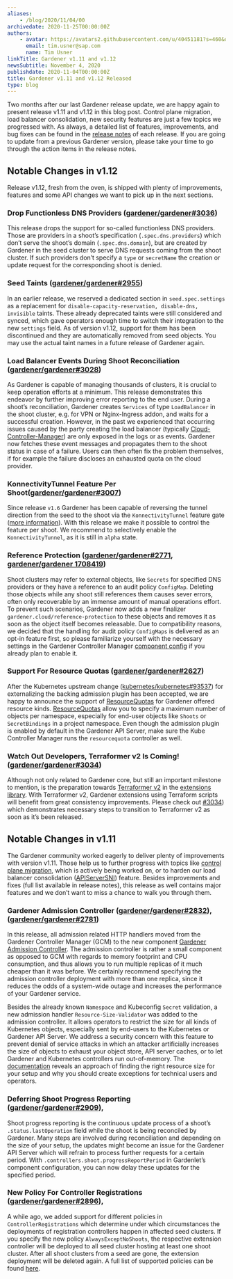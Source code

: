 ```yaml
---
aliases:
    - /blog/2020/11/04/00
archivedate: 2020-11-25T00:00:00Z
authors:
    - avatar: https://avatars2.githubusercontent.com/u/40451181?s=460&u=4df34635cf86b924700ef4152ec8462eeaa35721&v=4
      email: tim.usner@sap.com
      name: Tim Usner
linkTitle: Gardener v1.11 and v1.12
newsSubtitle: November 4, 2020
publishdate: 2020-11-04T00:00:00Z
title: Gardener v1.11 and v1.12 Released
type: blog
---
```


Two months after our last Gardener release update, we are happy again to present release v1.11 and v1.12 in this blog post. Control plane migration, load balancer consolidation, new security features are just a few topics we progressed with. As always, a detailed list of features, improvements, and bug fixes can be found in the [release notes](https://github.com/gardener/gardener/releases) of each release. If you are going to update from a previous Gardener version, please take your time to go through the action items in the release notes.

## Notable Changes in v1.12

Release v1.12, fresh from the oven, is shipped with plenty of improvements, features and some API changes we want to pick up in the next sections. 

### Drop Functionless DNS Providers ([gardener/gardener#3036](https://github.com/gardener/gardener/pull/3036))

This release drops the support for so-called functionless DNS providers. Those are providers in a shoot’s specification (`.spec.dns.providers`) which don’t serve the shoot’s domain (`.spec.dns.domain`), but are created by Gardener in the seed cluster to serve DNS requests coming from the shoot cluster. If such providers don’t specify a `type` or `secretName` the creation or update request for the corresponding shoot is denied.

### Seed Taints ([gardener/gardener#2955](https://github.com/gardener/gardener/pull/2955))

In an earlier release, we reserved a dedicated section in `seed.spec.settings` as a replacement for `disable-capacity-reservation, disable-dns, invisible` taints. These already deprecated taints were still considered and synced, which gave operators enough time to switch their integration to the new `settings` field. As of version v1.12, support for them has been discontinued and they are automatically removed from seed objects. You may use the actual taint names in a future release of Gardener again.

### Load Balancer Events During Shoot Reconciliation ([gardener/gardener#3028](https://github.com/gardener/gardener/pull/3028))

As Gardener is capable of managing thousands of clusters, it is crucial to keep operation efforts at a minimum. This release demonstrates this endeavor by further improving error reporting to the end user. During a shoot’s reconciliation, Gardener creates `Services` of type `LoadBalancer` in the shoot cluster, e.g. for VPN or Nginx-Ingress addon, and waits for a successful creation. However, in the past we experienced that occurring issues caused by  the party creating the load balancer (typically [Cloud-Controller-Manager]( https://kubernetes.io/docs/concepts/architecture/cloud-controller/)) are only exposed in the logs or as events. Gardener now fetches these event messages and propagates them to the shoot status in case of a failure. Users can then often fix the problem themselves, if for example the failure discloses an exhausted quota on the cloud provider.

### KonnectivityTunnel Feature Per Shoot([gardener/gardener#3007](https://github.com/gardener/gardener/pull/3007))

Since release `v1.6` Gardener has been capable of reversing the tunnel direction from the seed to the shoot via the `KonnectivityTunnel` feature gate ([more information]( https://github.com/gardener/gardener/blob/master/docs/usage/reverse-tunnel.md)). With this release we make it possible to control the feature per shoot. We recommend to selectively enable the `KonnectivityTunnel`, as it is still in `alpha` state.

### Reference Protection ([gardener/gardener#2771](https://github.com/gardener/gardener/pull/2771), [gardener/gardener 1708419](https://github.com/gardener/gardener/commit/17084191c752c206537b9506b54828f4d723d9b7))

Shoot clusters may refer to external objects, like `Secrets` for specified DNS providers or they have a reference to an audit policy `ConfigMap`. Deleting those objects while any shoot still references them causes sever errors, often only recoverable by an immense amount of manual operations effort. To prevent such scenarios, Gardener now adds a new finalizer `gardener.cloud/reference-protection` to these objects and removes it as soon as the object itself becomes releasable. Due to compatibility reasons, we decided that the handling for audit policy `ConfigMaps` is delivered as an opt-in feature first, so please familiarize yourself with the necessary settings in the Gardener Controller Manager [component config](https://github.com/gardener/gardener/blob/3db1c41726dc5f669e015f294b690d330b55bbf1/example/20-componentconfig-gardener-controller-manager.yaml#L28) if you already plan to enable it.

### Support For Resource Quotas ([gardener/gardener#2627](https://github.com/gardener/gardener/pull/2627))

After the Kubernetes upstream change ([kubernetes/kubernetes#93537](https://github.com/kubernetes/kubernetes/pull/93537)) for externalizing the backing admission plugin has been accepted, we are happy to announce the support of [ResourceQuotas]( https://kubernetes.io/docs/concepts/policy/resource-quotas/) for Gardener offered resource kinds. [ResourceQuotas](https://kubernetes.io/docs/concepts/policy/resource-quotas/) allow you to specify a maximum number of objects per namespace, especially for end-user objects like `Shoots` or `SecretBindings` in a project namespace. Even though the admission plugin is enabled by default in the Gardener API Server, make sure the Kube Controller Manager runs the `resourcequota` controller as well.

### Watch Out Developers, Terraformer v2 Is Coming! ([gardener/gardener#3034](https://github.com/gardener/gardener/pull/3034))

Although not only related to Gardener core, but still an important milestone to mention, is the preparation towards [Terraformer v2](https://github.com/gardener/terraformer/pull/48) in the [extensions library](https://github.com/gardener/gardener/tree/master/extensions). With Terraformer v2, Gardener extensions using Terraform scripts will benefit from great consistency improvements. Please check out [#3034](https://github.com/gardener/gardener/pull/3034)) which demonstrates necessary steps to transition to Terraformer v2 as soon as it’s been released.

## Notable Changes in v1.11

The Gardener community worked eagerly to deliver plenty of improvements with version v1.11. Those help us to further progress with topics like [control plane migration]( https://github.com/gardener/gardener/blob/master/docs/proposals/07-shoot-control-plane-migration.md), which is actively being worked on, or to harden our load balancer consolidation ([APIServerSNI](https://github.com/gardener/gardener/blob/master/docs/proposals/08-shoot-apiserver-via-sni.md)) feature.
Besides improvements and fixes (full list available in release notes), this release as well contains major features and we don’t want to miss a chance to walk you through them.

### Gardener Admission Controller ([gardener/gardener#2832](https://github.com/gardener/gardener/pull/2832)), ([gardener/gardener#2781](https://github.com/gardener/gardener/pull/2781))

In this release, all admission related HTTP handlers moved from the Gardener Controller Manager (GCM) to the new component [Gardener Admission Controller]( https://github.com/gardener/gardener/blob/master/docs/concepts/admission-controller.md). The admission controller is rather a small component as opposed to GCM with regards to memory footprint and CPU consumption, and thus allows you to run multiple replicas of it much cheaper than it was before. We certainly recommend specifying the admission controller deployment with more than one replica, since it reduces the odds of a system-wide outage and increases the performance of your Gardener service.

Besides the already known `Namespace` and Kubeconfig `Secret` validation, a new admission handler `Resource-Size-Validator` was added to the admission controller. It allows operators to restrict the size for all kinds of Kubernetes objects, especially sent by end-users to the Kubernetes or Gardener API Server. We address a security concern with this feature to prevent denial of service attacks in which an attacker artificially increases the size of objects to exhaust your object store, API server caches, or to let Gardener and Kubernetes controllers run out-of-memory. The [documentation](https://github.com/gardener/gardener/blob/master/docs/concepts/admission-controller.md#resource-size-validator) reveals an approach of finding the right resource size for your setup and why you should create exceptions for technical users and operators.

### Deferring Shoot Progress Reporting ([gardener/gardener#2909](https://github.com/gardener/gardener/pull/2909)),

Shoot progress reporting is the continuous update process of a shoot’s `.status.lastOperation` field while the shoot is being reconciled by Gardener. Many steps are involved during reconciliation and depending on the size of your setup, the updates might become an issue for the Gardener API Server which will refrain to process further requests for a certain period.
With `.controllers.shoot.progressReportPeriod` in Gardenlet’s component configuration, you can now delay these updates for the specified period.

### New Policy For Controller Registrations ([gardener/gardener#2896](https://github.com/gardener/gardener/pull/2896)),

A while ago, we added support for different policies in `ControllerRegistrations` which determine under which circumstances the deployments of registration controllers happen in affected seed clusters. If you specify the new policy `AlwaysExceptNoShoots`, the respective extension controller will be deployed to all seed cluster hosting at least one shoot cluster. After all shoot clusters from a seed are gone, the extension deployment will be deleted again.
A full list of supported policies can be found [here]( https://github.com/gardener/gardener/blob/master/docs/extensions/controllerregistration.md#deployment-configuration-options).
